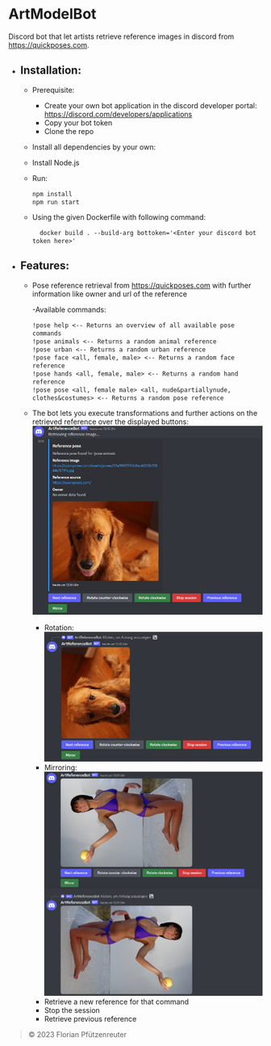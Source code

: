 # ArtModelBot
Discord bot that let artists retrieve reference images in discord from https://quickposes.com.

- Installation:
  -
  
  - Prerequisite:
    
    - Create your own bot application in the discord developer portal: https://discord.com/developers/applications
    - Copy your bot token
    - Clone the repo
  - Install all dependencies by your own:
  - Install Node.js
  - Run:
   
        npm install 
        npm run start

  - Using the given Dockerfile with following command:
 
          docker build . --build-arg bottoken='<Enter your discord bot token here>'
- Features:
  - 

  - Pose reference retrieval from https://quickposes.com with further information like owner and url of the reference
  
    -Available commands:
    ```
    !pose help <-- Returns an overview of all available pose commands
    !pose animals <-- Returns a random animal reference
    !pose urban <-- Returns a random urban reference
    !pose face <all, female, male> <-- Returns a random face reference
    !pose hands <all, female, male> <-- Returns a random hand reference
    !pose pose <all, female male> <all, nude&partiallynude, clothes&costumes> <-- Returns a random pose reference
    ```
    
  - The bot lets you execute transformations and further actions on the retrieved reference over the displayed buttons:
    ![Rotated animal reference](docu_images/actionButtons.PNG "Rotated animal reference")

    - Rotation:
      ![Rotated animal reference](docu_images/rotate.PNG "Rotated animal reference")
    - Mirroring:
      ![Mirrored animal reference](docu_images/mirror.PNG "Mirrored animal reference") 
    - Retrieve a new reference for that command
    - Stop the session
    - Retrieve previous reference

> &copy; 2023 Florian Pfützenreuter
